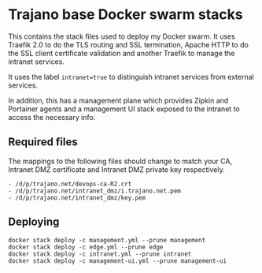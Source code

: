 # Trajano base Docker swarm stacks

This contains the stack files used to deploy my Docker swarm.  It uses Traefik 2.0 to do the TLS routing and SSL termination, Apache HTTP to do the SSL client certificate validation and another Traefik to manage the intranet services.

It uses the label `intranet=true` to distinguish intranet services from external services.

In addition, this has a management plane which provides Zipkin and Portainer agents and a management UI stack exposed to the intranet to access the necessary info.

## Required files

The mappings to the following files should change to match your CA, Intranet DMZ certificate and Intranet DMZ private key respectively.

    - /d/p/trajano.net/devops-ca-R2.crt
    - /d/p/trajano.net/intranet_dmz/i.trajano.net.pem
    - /d/p/trajano.net/intranet_dmz/key.pem

## Deploying

    docker stack deploy -c management.yml --prune management
    docker stack deploy -c edge.yml --prune edge
    docker stack deploy -c intranet.yml --prune intranet
    docker stack deploy -c management-ui.yml --prune management-ui
